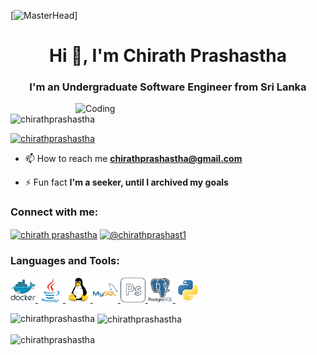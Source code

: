 [![MasterHead](https://user-images.githubusercontent.com/61261654/114380542-d3314f80-9ba7-11eb-847c-31ba132fb4b8.png)]
<h1 align="center">Hi 👋, I'm Chirath Prashastha</h1>
<h3 align="center">I'm an Undergraduate Software Engineer from Sri Lanka</h3>
<img align="right" alt="Coding" width="400" src="https://media0.giphy.com/media/v1.Y2lkPTc5MGI3NjExa3o5dGZqMGlpenMzNnM0bmxkazF2dGJrYTQxcjZ6dmNxMDZyd2NtcSZlcD12MV9pbnRlcm5hbF9naWZfYnlfaWQmY3Q9Zw/bGgsc5mWoryfgKBx1u/giphy.webp">

<p align="left"> <img src="https://komarev.com/ghpvc/?username=chirathprashastha&label=Profile%20views&color=0e75b6&style=flat" alt="chirathprashastha" /> </p>

<p align="left"> <a href="https://github.com/ryo-ma/github-profile-trophy"><img src="https://github-profile-trophy.vercel.app/?username=chirathprashastha" alt="chirathprashastha" /></a> </p>

- 📫 How to reach me **chirathprashastha@gmail.com**

- ⚡ Fun fact **I'm a seeker, until I archived my goals**

<h3 align="left">Connect with me:</h3>
<p align="left">
<a href="https://linkedin.com/in/chirath prashastha" target="blank"><img align="center" src="https://raw.githubusercontent.com/rahuldkjain/github-profile-readme-generator/master/src/images/icons/Social/linked-in-alt.svg" alt="chirath prashastha" height="30" width="40" /></a>
<a href="https://www.hackerrank.com/@chirathprashast1" target="blank"><img align="center" src="https://raw.githubusercontent.com/rahuldkjain/github-profile-readme-generator/master/src/images/icons/Social/hackerrank.svg" alt="@chirathprashast1" height="30" width="40" /></a>
</p>

<h3 align="left">Languages and Tools:</h3>
<p align="left"> <a href="https://www.docker.com/" target="_blank" rel="noreferrer"> <img src="https://raw.githubusercontent.com/devicons/devicon/master/icons/docker/docker-original-wordmark.svg" alt="docker" width="40" height="40"/> </a> <a href="https://www.java.com" target="_blank" rel="noreferrer"> <img src="https://raw.githubusercontent.com/devicons/devicon/master/icons/java/java-original.svg" alt="java" width="40" height="40"/> </a> <a href="https://www.linux.org/" target="_blank" rel="noreferrer"> <img src="https://raw.githubusercontent.com/devicons/devicon/master/icons/linux/linux-original.svg" alt="linux" width="40" height="40"/> </a> <a href="https://www.mysql.com/" target="_blank" rel="noreferrer"> <img src="https://raw.githubusercontent.com/devicons/devicon/master/icons/mysql/mysql-original-wordmark.svg" alt="mysql" width="40" height="40"/> </a> <a href="https://www.photoshop.com/en" target="_blank" rel="noreferrer"> <img src="https://raw.githubusercontent.com/devicons/devicon/master/icons/photoshop/photoshop-line.svg" alt="photoshop" width="40" height="40"/> </a> <a href="https://www.postgresql.org" target="_blank" rel="noreferrer"> <img src="https://raw.githubusercontent.com/devicons/devicon/master/icons/postgresql/postgresql-original-wordmark.svg" alt="postgresql" width="40" height="40"/> </a> <a href="https://www.python.org" target="_blank" rel="noreferrer"> <img src="https://raw.githubusercontent.com/devicons/devicon/master/icons/python/python-original.svg" alt="python" width="40" height="40"/> </a> </p>

<p><img align="left" src="https://github-readme-stats.vercel.app/api/top-langs?username=chirathprashastha&show_icons=true&locale=en&layout=compact" alt="chirathprashastha" /></p>

<p>&nbsp;<img align="center" src="https://github-readme-stats.vercel.app/api?username=chirathprashastha&show_icons=true&locale=en" alt="chirathprashastha" /></p>

<p><img align="center" src="https://github-readme-streak-stats.herokuapp.com/?user=chirathprashastha&" alt="chirathprashastha" /></p>
